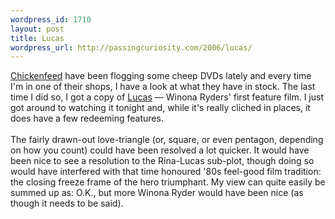 ```yaml
--- 
wordpress_id: 1710
layout: post
title: Lucas
wordpress_url: http://passingcuriosity.com/2006/lucas/
---
```

<a href="http://chickenfeed.com.au/">Chickenfeed</a> have been flogging some cheep DVDs lately and every time I'm in one of their shops, I have a look at what they have in stock. The last time I did so, I got a copy of <a href="http://imdb.com/title/tt0091445/">Lucas</a> &mdash; Winona Ryders' first feature film. I just got around to watching it tonight and, while it's <emph>really</emph> cliched in places, it does have a few redeeming features.<br /><br />The fairly drawn-out love-triangle (or, square, or even pentagon, depending on how you count) could have been resolved a lot quicker. It would have been nice to see a resolution to the Rina-Lucas sub-plot, though doing so would have interfered with that time honoured '80s feel-good film tradition: the closing freeze frame of the hero triumphant. My view can quite easily be summed up as: O.K., but more Winona Ryder would have been nice (as though it needs to be said).
